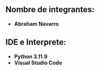 ## Nombre de integrantes:
- **Abraham Navarro**

## IDE e Interprete:
- **Python 3.11.9**
- **Visual Studio Code**
